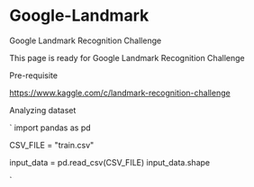 # Google-Landmark
Google Landmark Recognition Challenge

This page is ready for Google Landmark Recognition Challenge



Pre-requisite

https://www.kaggle.com/c/landmark-recognition-challenge




Analyzing dataset

`
import pandas as pd

CSV_FILE = "train.csv"

input_data = pd.read_csv(CSV_FILE)
input_data.shape

`
